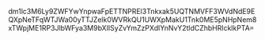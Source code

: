 dm1lc3M6Ly9ZWFYwYnpwaFpETTNPREl3Tnkxak5UQTNMVFF3WVdNdE9EQXpNeTFqWTJWa00yTTJZelk0WVRkQU1UWXpMakU1Tnk0ME5pNHpNem8xTWpjME1RP3JlbWFya3M9bXlISyZvYmZzPXdlYnNvY2tldCZhbHRlcklkPTA=
